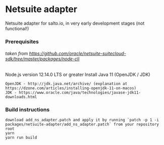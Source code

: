 # Netsuite adapter

Netsuite adapter for salto.io, in very early development stages (not functional!)


### Prerequisites
###### taken from https://github.com/oracle/netsuite-suitecloud-sdk/tree/master/packages/node-cli

Node.js version 12.14.0 LTS or greater
Install Java 11 (OpenJDK / JDK)
```
OpenJDK - http://jdk.java.net/archive/ (explanation at https://dzone.com/articles/installing-openjdk-11-on-macos)
JDK - https://www.oracle.com/java/technologies/javase-jdk11-downloads.html
```

### Build instructions
```
download add_ns_adapter.patch and apply it by running `patch -p 1 -i packages/netsuite-adapter/add_ns_adapter.patch` from your repository root
yarn
yarn run build
```
